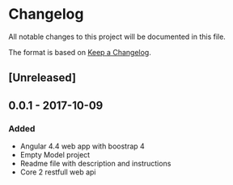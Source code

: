 # Changelog
All notable changes to this project will be documented in this file.

The format is based on [Keep a Changelog](http://keepachangelog.com/en/1.0.0/).

## [Unreleased]
## 0.0.1 - 2017-10-09
### Added
- Angular 4.4 web app with boostrap 4
- Empty Model project
- Readme file with description and instructions
- Core 2 restfull web api
